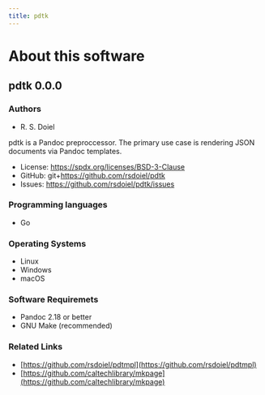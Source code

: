 ```yaml
---
title: pdtk
---
```


About this software
===================

pdtk 0.0.0
----------------

### Authors

- R. S. Doiel

pdtk is a Pandoc preproccessor. The primary use case is rendering JSON
documents via Pandoc templates.


- License: https://spdx.org/licenses/BSD-3-Clause
- GitHub: git+https://github.com/rsdoiel/pdtk
- Issues: https://github.com/rsdoiel/pdtk/issues


### Programming languages

- Go

### Operating Systems

- Linux
- Windows
- macOS

### Software Requiremets

- Pandoc 2.18 or better
- GNU Make (recommended)

### Related Links

- [https://github.com/rsdoiel/pdtmpl](https://github.com/rsdoiel/pdtmpl)
- [https://github.com/caltechlibrary/mkpage](https://github.com/caltechlibrary/mkpage)

